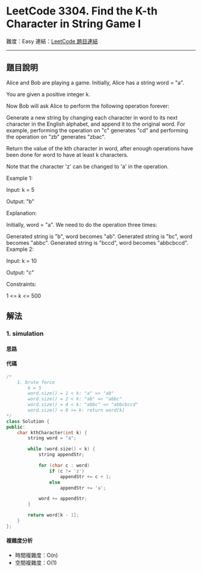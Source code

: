 # LeetCode 3304. Find the K-th Character in String Game I

難度：Easy
連結：[LeetCode 題目連結](https://leetcode.com/problems/find-the-k-th-character-in-string-game-i/description/)

---

## 題目說明
    
Alice and Bob are playing a game. Initially, Alice has a string word = "a".

You are given a positive integer k.

Now Bob will ask Alice to perform the following operation forever:

Generate a new string by changing each character in word to its next character in the English alphabet, and append it to the original word.
For example, performing the operation on "c" generates "cd" and performing the operation on "zb" generates "zbac".

Return the value of the kth character in word, after enough operations have been done for word to have at least k characters.

Note that the character 'z' can be changed to 'a' in the operation.

 

Example 1:

Input: k = 5

Output: "b"

Explanation:

Initially, word = "a". We need to do the operation three times:

Generated string is "b", word becomes "ab".
Generated string is "bc", word becomes "abbc".
Generated string is "bccd", word becomes "abbcbccd".
Example 2:

Input: k = 10

Output: "c"

 

Constraints:

1 <= k <= 500

## 解法
### 1. simulation
#### 思路



#### 代碼
```c++
/*
    1. brute force
        k = 5
        word.size() = 1 < k: "a" => "ab"
        word.size() = 2 < k: "ab" => "abbc"
        word.size() = 4 < k: "abbc" => "abbcbccd"
        word.size() = 8 >= k: return word[k]
*/
class Solution {
public:
    char kthCharacter(int k) {
        string word = "a";

        while (word.size() < k) {
            string appendStr;

            for (char c : word)
                if (c != 'z')
                    appendStr += c + 1;
                else
                    appendStr += 'a';

            word += appendStr;
        }

        return word[k - 1];
    }
};
```

#### 複雜度分析

- 時間複雜度：O(n)
- 空間複雜度：O(1)
